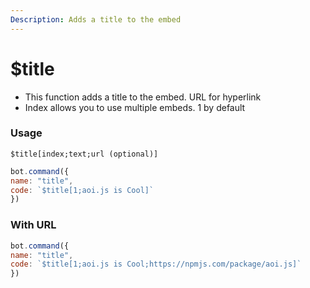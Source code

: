 ```yaml
---
Description: Adds a title to the embed
---
```


# $title

- This function adds a title to the embed. URL for hyperlink
- Index allows you to use multiple embeds. 1 by default

### Usage
`$title[index;text;url (optional)]`

```javascript
bot.command({
name: "title",
code: `$title[1;aoi.js is Cool]`
})
```

### With URL
```javascript
bot.command({
name: "title",
code: `$title[1;aoi.js is Cool;https://npmjs.com/package/aoi.js]`
})
```
